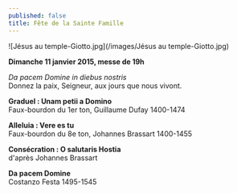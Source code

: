 ```yaml
---
published: false
title: Fête de la Sainte Famille
---
```


![Jésus au temple-Giotto.jpg](/images/Jésus au temple-Giotto.jpg)


**Dimanche 11 janvier 2015, messe de 19h**

*Da pacem Domine in diebus nostris*  
Donnez la paix, Seigneur, aux jours que nous vivont.

**Graduel : Unam petii a Domino**  
Faux-bourdon du 1er ton, Guillaume Dufay 1400-1474

**Alleluia : Vere es tu**  
Faux-bourdon du 8e ton, Johannes Brassart 1400-1455

**Consécration : O salutaris Hostia**  
d'après Johannes Brassart

**Da pacem Domine**  
Costanzo Festa 1495-1545
